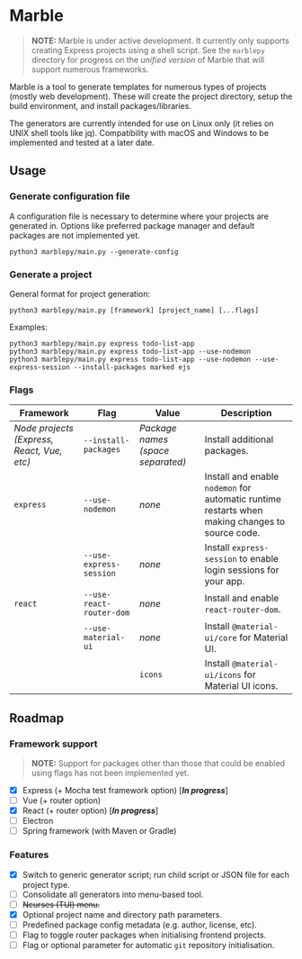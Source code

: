 # Marble
> **NOTE:** Marble is under active development. It currently only supports creating Express projects using a shell script. See the `marblepy` directory for progress on the *unified version* of Marble that will support numerous frameworks.

Marble is a tool to generate templates for numerous types of projects (mostly web development). These will create the project directory, setup the build environment, and install packages/libraries.

The generators are currently intended for use on Linux only (it relies on UNIX shell tools like jq). Compatibility with macOS and Windows to be implemented and tested at a later date.

## Usage

### Generate configuration file
A configuration file is necessary to determine where your projects are generated in. Options like preferred package manager and default packages are not implemented yet.

```
python3 marblepy/main.py --generate-config
```

### Generate a project
General format for project generation:
```
python3 marblepy/main.py [framework] [project_name] [...flags]
```

Examples:
```
python3 marblepy/main.py express todo-list-app
python3 marblepy/main.py express todo-list-app --use-nodemon
python3 marblepy/main.py express todo-list-app --use-nodemon --use-express-session --install-packages marked ejs
```

### Flags
| Framework | Flag | Value | Description |
|-----|-----|-----|-----|
| *Node projects (Express, React, Vue, etc)* | `--install-packages`      | *Package names (space separated)* | Install additional packages. |
| `express` | `--use-nodemon`           | *none*  | Install and enable `nodemon` for automatic runtime restarts when making changes to source code. |
|           | `--use-express-session`   | *none*  | Install `express-session` to enable login sessions for your app. |
| `react`   | `--use-react-router-dom`  | *none*  | Install and enable `react-router-dom`. |
|           | `--use-material-ui`       | *none*  | Install `@material-ui/core` for Material UI. |
|           |                           | `icons` | Install `@material-ui/icons` for Material UI icons. |

## Roadmap
### Framework support
> **NOTE:** Support for packages other than those that could be enabled using flags has not been implemented yet.
- [x] Express (+ Mocha test framework option) [***In progress***]
- [ ] Vue (+ router option)
- [x] React (+ router option) [***In progress***]
- [ ] Electron
- [ ] Spring framework (with Maven or Gradle)

### Features
- [x] Switch to generic generator script; run child script or JSON file for each project type.
- [ ] Consolidate all generators into menu-based tool.
- [ ] ~~Ncurses (TUI) menu.~~
- [x] Optional project name and directory path parameters.
- [ ] Predefined package config metadata (e.g. author, license, etc).
- [ ] Flag to toggle router packages when initialising frontend projects.
- [ ] Flag or optional parameter for automatic `git` repository initialisation.